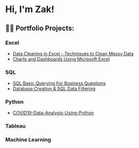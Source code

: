 <h1>Hi, I'm Zak! </h1>

<h2>👨‍💻 Portfolio Projects:</h2>

<h3>Excel</h3>
<ul>
  <li><a href="https://github.com/ZakCowleyHilton/Data-Cleaning-in-Excel---Techniques-to-Clean-Messy-Data/blob/main/README.md">Data Cleaning in Excel - Techniques to Clean Messy Data</a></li>
  <li><a href="https://github.com/ZakCowleyHilton/Charts-and-Dashboards-Using-Microsoft-Excel/blob/main/README.md">Charts and Dashboards Using Microsoft Excel</a></li>
</ul>
<h3>SQL</h3>
<ul>
  <li><a href="https://github.com/ZakCowleyHilton/SQL-Basic-Querying/blob/main/README.md">SQL Basic Querying For Business Questions</a></li>
  <li><a href="https://github.com/ZakCowleyHilton/SQL-Basic-Querying/blob/main/README.md">Database Creation & SQL Data Filtering</a></li>
</ul>
<h3>Python</h3>
<ul>
  <li><a href="https://github.com/ZakCowleyHilton/COVID19-Data-Analysis-Using-Python/blob/main/pythonDataCovid/covid19%20data%20analysis%20notebook.ipynb">COVID19-Data-Analysis-Using-Python</a></li>
</ul>
  

<h3>Tableau</h3>
<ul>
  <!-- <li><a href=""></a></li>-->
   
</ul>
  
<h3>Machine Learning</h3>
<ul>
  <!-- <li><a href=""></a></li>-->
   
</ul>




<!--
**joshmadakor1/joshmadakor1** is a ✨ _special_ ✨ repository because its `README.md` (this file) appears on your GitHub profile.

Here are some ideas to get you started:

- 🔭 I’m currently working on ...
- 🌱 I’m currently learning ...
- 👯 I’m looking to collaborate on ...
- 🤔 I’m looking for help with ...
- 💬 Ask me about ...
- 📫 How to reach me: ...
- 😄 Pronouns: ...
- ⚡ Fun fact: ...
-->
